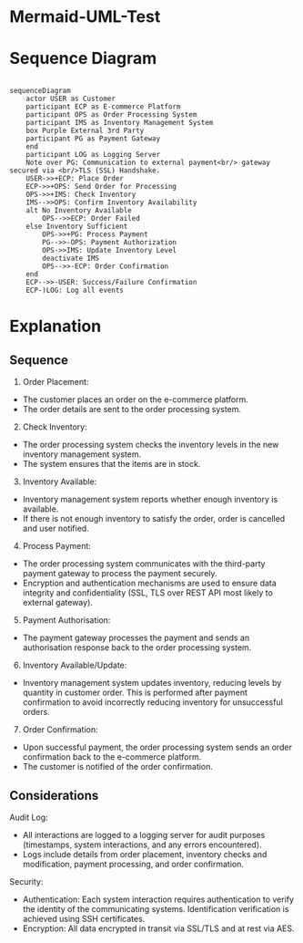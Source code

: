 # Mermaid-UML-Test

# Sequence Diagram

```mermaid

sequenceDiagram
    actor USER as Customer
    participant ECP as E-commerce Platform
    participant OPS as Order Processing System
    participant IMS as Inventory Management System
    box Purple External 3rd Party
    participant PG as Payment Gateway
    end
    participant LOG as Logging Server
    Note over PG: Communication to external payment<br/> gateway secured via <br/>TLS (SSL) Handshake.
    USER->>+ECP: Place Order
    ECP->>+OPS: Send Order for Processing
    OPS->>+IMS: Check Inventory
    IMS-->>OPS: Confirm Inventory Availability
    alt No Inventory Available
        OPS-->>ECP: Order Failed
    else Inventory Sufficient
        OPS->>+PG: Process Payment
        PG-->>-OPS: Payment Authorization
        OPS->>IMS: Update Inventory Level
        deactivate IMS
        OPS-->>-ECP: Order Confirmation
    end
    ECP-->>-USER: Success/Failure Confirmation
    ECP-)LOG: Log all events
```

# Explanation

## Sequence

1. Order Placement:

- The customer places an order on the e-commerce platform.
- The order details are sent to the order processing system.

2. Check Inventory:

- The order processing system checks the inventory levels in the new inventory management system.
- The system ensures that the items are in stock.

3. Inventory Available:

- Inventory management system reports whether enough inventory is available.
- If there is not enough inventory to satisfy the order, order is cancelled and user notified.

4. Process Payment:

- The order processing system communicates with the third-party payment gateway to process the payment securely.
- Encryption and authentication mechanisms are used to ensure data integrity and confidentiality (SSL, TLS over REST API most likely to external gateway).

5. Payment Authorisation:

- The payment gateway processes the payment and sends an authorisation response back to the order processing system.

6. Inventory Available/Update:

- Inventory management system updates inventory, reducing levels by quantity in customer order. This is performed after payment confirmation to avoid incorrectly reducing inventory for unsuccessful orders.

7. Order Confirmation:

- Upon successful payment, the order processing system sends an order confirmation back to the e-commerce platform.
- The customer is notified of the order confirmation.

## Considerations

Audit Log:

- All interactions are logged to a logging server for audit purposes (timestamps, system interactions, and any errors encountered).
- Logs include details from order placement, inventory checks and modification, payment processing, and order confirmation.

Security:

- Authentication: Each system interaction requires authentication to verify the identity of the communicating systems. Identification verification is achieved using SSH certificates.
- Encryption: All data encrypted in transit via SSL/TLS and at rest via AES.
